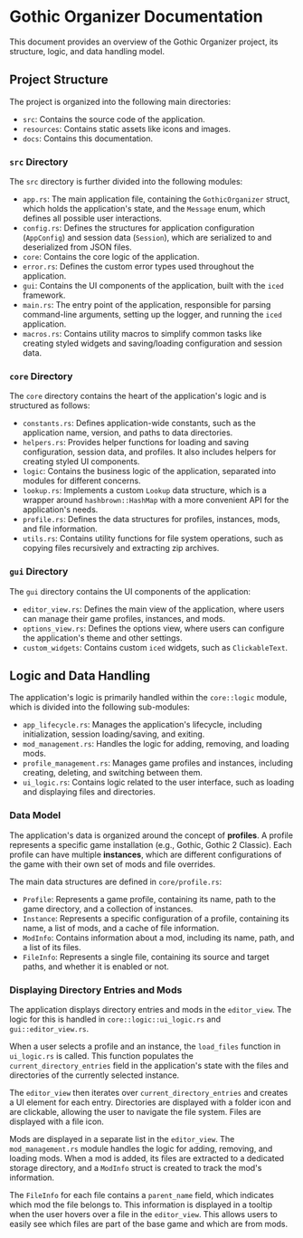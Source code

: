 # Gothic Organizer Documentation

This document provides an overview of the Gothic Organizer project, its structure, logic, and data handling model.

## Project Structure

The project is organized into the following main directories:

- `src`: Contains the source code of the application.
- `resources`: Contains static assets like icons and images.
- `docs`: Contains this documentation.

### `src` Directory

The `src` directory is further divided into the following modules:

- `app.rs`: The main application file, containing the `GothicOrganizer` struct, which holds the application's state, and the `Message` enum, which defines all possible user interactions.
- `config.rs`: Defines the structures for application configuration (`AppConfig`) and session data (`Session`), which are serialized to and deserialized from JSON files.
- `core`: Contains the core logic of the application.
- `error.rs`: Defines the custom error types used throughout the application.
- `gui`: Contains the UI components of the application, built with the `iced` framework.
- `main.rs`: The entry point of the application, responsible for parsing command-line arguments, setting up the logger, and running the `iced` application.
- `macros.rs`: Contains utility macros to simplify common tasks like creating styled widgets and saving/loading configuration and session data.

### `core` Directory

The `core` directory contains the heart of the application's logic and is structured as follows:

- `constants.rs`: Defines application-wide constants, such as the application name, version, and paths to data directories.
- `helpers.rs`: Provides helper functions for loading and saving configuration, session data, and profiles. It also includes helpers for creating styled UI components.
- `logic`: Contains the business logic of the application, separated into modules for different concerns.
- `lookup.rs`: Implements a custom `Lookup` data structure, which is a wrapper around `hashbrown::HashMap` with a more convenient API for the application's needs.
- `profile.rs`: Defines the data structures for profiles, instances, mods, and file information.
- `utils.rs`: Contains utility functions for file system operations, such as copying files recursively and extracting zip archives.

### `gui` Directory

The `gui` directory contains the UI components of the application:

- `editor_view.rs`: Defines the main view of the application, where users can manage their game profiles, instances, and mods.
- `options_view.rs`: Defines the options view, where users can configure the application's theme and other settings.
- `custom_widgets`: Contains custom `iced` widgets, such as `ClickableText`.

## Logic and Data Handling

The application's logic is primarily handled within the `core::logic` module, which is divided into the following sub-modules:

- `app_lifecycle.rs`: Manages the application's lifecycle, including initialization, session loading/saving, and exiting.
- `mod_management.rs`: Handles the logic for adding, removing, and loading mods.
- `profile_management.rs`: Manages game profiles and instances, including creating, deleting, and switching between them.
- `ui_logic.rs`: Contains logic related to the user interface, such as loading and displaying files and directories.

### Data Model

The application's data is organized around the concept of **profiles**. A profile represents a specific game installation (e.g., Gothic, Gothic 2 Classic). Each profile can have multiple **instances**, which are different configurations of the game with their own set of mods and file overrides.

The main data structures are defined in `core/profile.rs`:

- `Profile`: Represents a game profile, containing its name, path to the game directory, and a collection of instances.
- `Instance`: Represents a specific configuration of a profile, containing its name, a list of mods, and a cache of file information.
- `ModInfo`: Contains information about a mod, including its name, path, and a list of its files.
- `FileInfo`: Represents a single file, containing its source and target paths, and whether it is enabled or not.

### Displaying Directory Entries and Mods

The application displays directory entries and mods in the `editor_view`. The logic for this is handled in `core::logic::ui_logic.rs` and `gui::editor_view.rs`.

When a user selects a profile and an instance, the `load_files` function in `ui_logic.rs` is called. This function populates the `current_directory_entries` field in the application's state with the files and directories of the currently selected instance.

The `editor_view` then iterates over `current_directory_entries` and creates a UI element for each entry. Directories are displayed with a folder icon and are clickable, allowing the user to navigate the file system. Files are displayed with a file icon.

Mods are displayed in a separate list in the `editor_view`. The `mod_management.rs` module handles the logic for adding, removing, and loading mods. When a mod is added, its files are extracted to a dedicated storage directory, and a `ModInfo` struct is created to track the mod's information.

The `FileInfo` for each file contains a `parent_name` field, which indicates which mod the file belongs to. This information is displayed in a tooltip when the user hovers over a file in the `editor_view`. This allows users to easily see which files are part of the base game and which are from mods.
